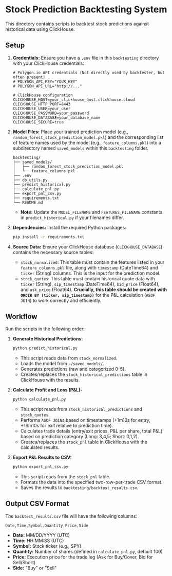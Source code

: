 # Stock Prediction Backtesting System

This directory contains scripts to backtest stock predictions against historical data using ClickHouse.

## Setup

1.  **Credentials:** Ensure you have a `.env` file in this `backtesting` directory with your ClickHouse credentials:
    ```dotenv
    # Polygon.io API credentials (Not directly used by backtester, but often present)
    # POLYGON_API_KEY="YOUR_KEY"
    # POLYGON_API_URL="http://..."

    # ClickHouse configuration
    CLICKHOUSE_HOST=your_clickhouse_host.clickhouse.cloud
    CLICKHOUSE_HTTP_PORT=8443
    CLICKHOUSE_USER=your_user
    CLICKHOUSE_PASSWORD=your_password
    CLICKHOUSE_DATABASE=your_database_name
    CLICKHOUSE_SECURE=true
    ```

2.  **Model Files:** Place your trained prediction model (e.g., `random_forest_stock_prediction_model.pkl`) and the corresponding list of feature names used by the model (e.g., `feature_columns.pkl`) into a subdirectory named `saved_models` within this `backtesting` folder.
    ```
    backtesting/
    ├── saved_models/
    │   ├── random_forest_stock_prediction_model.pkl
    │   └── feature_columns.pkl
    ├── .env
    ├── db_utils.py
    ├── predict_historical.py
    ├── calculate_pnl.py
    ├── export_pnl_csv.py
    ├── requirements.txt
    └── README.md
    ```
    *   **Note:** Update the `MODEL_FILENAME` and `FEATURES_FILENAME` constants in `predict_historical.py` if your filenames differ.

3.  **Dependencies:** Install the required Python packages:
    ```bash
    pip install -r requirements.txt
    ```

4.  **Source Data:** Ensure your ClickHouse database (`CLICKHOUSE_DATABASE`) contains the necessary source tables:
    *   `stock_normalized`: This table must contain the features listed in your `feature_columns.pkl` file, along with `timestamp` (DateTime64) and `ticker` (String) columns. This is the input for the prediction model.
    *   `stock_quotes`: This table must contain historical quote data with `ticker` (String), `sip_timestamp` (DateTime64), `bid_price` (Float64), and `ask_price` (Float64). **Crucially, this table should be created with `ORDER BY (ticker, sip_timestamp)`** for the P&L calculation (`ASOF JOIN`) to work correctly and efficiently.

## Workflow

Run the scripts in the following order:

1.  **Generate Historical Predictions:**
    ```bash
    python predict_historical.py
    ```
    *   This script reads data from `stock_normalized`.
    *   Loads the model from `./saved_models/`.
    *   Generates predictions (raw and categorized 0-5).
    *   Creates/replaces the `stock_historical_predictions` table in ClickHouse with the results.

2.  **Calculate Profit and Loss (P&L):**
    ```bash
    python calculate_pnl.py
    ```
    *   This script reads from `stock_historical_predictions` and `stock_quotes`.
    *   Performs `ASOF JOIN`s based on timestamps (+1m10s for entry, +16m10s for exit relative to prediction time).
    *   Calculates trade details (entry/exit prices, P&L per share, total P&L) based on prediction category (Long: 3,4,5; Short: 0,1,2).
    *   Creates/replaces the `stock_pnl` table in ClickHouse with the calculated results.

3.  **Export P&L Results to CSV:**
    ```bash
    python export_pnl_csv.py
    ```
    *   This script reads from the `stock_pnl` table.
    *   Formats the data into the specified two-row-per-trade CSV format.
    *   Saves the results to `backtesting/backtest_results.csv`.

## Output CSV Format

The `backtest_results.csv` file will have the following columns:

`Date,Time,Symbol,Quantity,Price,Side`

*   **Date:** MM/DD/YYYY (UTC)
*   **Time:** HH:MM:SS (UTC)
*   **Symbol:** Stock ticker (e.g., SPY)
*   **Quantity:** Number of shares (defined in `calculate_pnl.py`, default 100)
*   **Price:** Execution price for the trade leg (Ask for Buy/Cover, Bid for Sell/Short)
*   **Side:** "Buy" or "Sell" 